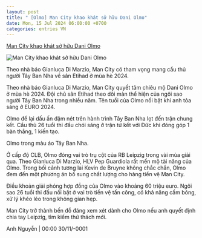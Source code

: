 ```yaml
---
layout: post
title: " [Olmo] Man City khao khát sở hữu Dani Olmo"
date: Mon, 15 Jul 2024 06:00:00 +0700
categories: entries VN
---
```

[Man City khao khát sở hữu Dani Olmo](https://www.tinthethao.com.vn/man-city-khao-khat-so-huu-dani-olmo-d769916.html)

![Man City khao khát sở hữu Dani Olmo](https://media.tinthethao.com.vn/resize/534x280/files/bongda/2024/07/14/ap24191702720233jpg.jpg)

Theo nhà báo Gianluca Di Marzio, Man City có tham vọng mang cầu thủ người Tây Ban Nha về sân Etihad ở mùa hè 2024.

Theo nhà báo Gianluca Di Marzio, Man City quyết tâm chiêu mộ Dani Olmo ở mùa hè 2024. Đội chủ sân Etihad theo dõi màn thể hiện của ngôi sao người Tây Ban Nha trong nhiều năm. Tên tuổi của Olmo nổi bật khi anh tỏa sáng ở EURO 2024.

Olmo để lại dấu ấn đậm nét trên hành trình Tây Ban Nha lọt đến trận chung kết. Cầu thủ 26 tuổi thi đấu chói sáng ở trận tứ kết với Đức khi đóng góp 1 bàn thắng, 1 kiến tạo.

Olmo trong màu áo Tây Ban Nha.

Ở cấp độ CLB, Olmo đóng vai trò trụ cột của RB Leipzig trong vài mùa giải qua. Theo Gianluca Di Marzio, HLV Pep Guardiola rất mến mộ tài năng của Olmo. Trong bối cảnh tương lai Kevin de Bruyne không chắc chắn, Olmo đem đến một phương án bổ sung chất lượng cho hàng tiền vệ Man City.

Điều khoản giải phóng hợp đồng của Olmo vào khoảng 60 triệu euro. Ngôi sao 26 tuổi thi đấu nổi bật ở vai trò tiền vệ tấn công, có khả năng cầm bóng, xử lý khéo léo trong không gian hẹp.

Man City trở thành bến đỗ đáng xem xét dành cho Olmo nếu anh quyết định chia tay Leipzig, tìm kiếm thử thách mới.

Anh Nguyễn | 00:00 30/11/-0001

